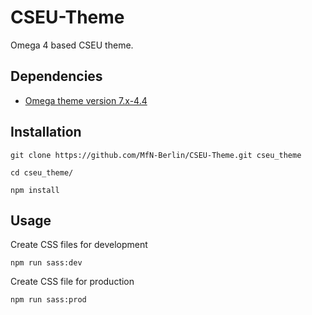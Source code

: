 # CSEU-Theme
Omega 4 based CSEU theme.

## Dependencies
* [Omega theme version 7.x-4.4](https://www.drupal.org/project/omega)

## Installation
```
git clone https://github.com/MfN-Berlin/CSEU-Theme.git cseu_theme

cd cseu_theme/

npm install
```
## Usage
Create CSS files for development
```
npm run sass:dev
```

Create CSS file for production
```
npm run sass:prod
```
